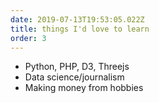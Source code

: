 ```yaml
---
date: 2019-07-13T19:53:05.022Z
title: things I'd love to learn
order: 3
---
```

- Python, PHP, D3, Threejs
- Data science/journalism
- Making money from hobbies